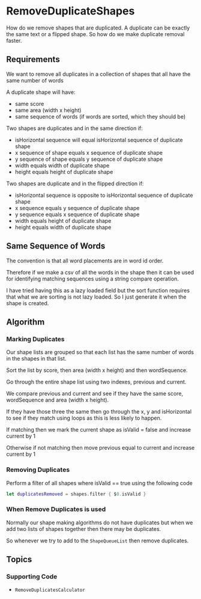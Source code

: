 # RemoveDuplicateShapes

How do we remove shapes that are duplicated.  A duplicate can be exactly the same text or a flipped shape.  So how do we make duplicate removal faster.

## Requirements

We want to remove all duplicates in a collection of shapes that all have the same number of words

A duplicate shape will have:
* same score
* same area (width x height)
* same sequence of words (if words are sorted, which they should be)

Two shapes are duplicates and in the same direction if:
* isHorizontal sequence will equal isHorizontal sequence of duplicate shape
* x sequence of shape equals x sequence of duplicate shape
* y sequence of shape equals y sequence of duplicate shape
* width equals width of duplicate shape
* height equals height of duplicate shape

Two shapes are duplicate and in the flipped direction if:
* isHorizontal sequence is opposite to isHorizontal sequence of duplicate shape
* x sequence equals y sequence of duplicate shape
* y sequence equals x sequence of duplicate shape
* width equals height of duplicate shape
* height equals width of duplicate shape

## Same Sequence of Words
The convention is that all word placements are in word id order.  

Therefore if we make a csv of all the words in the shape then it can be used for identifying matching sequences using a string compare operation.  

I have tried having this as a lazy loaded field but the sort function requires that what we are sorting is not lazy loaded.  So I just generate it when the shape is created.

## Algorithm

### Marking Duplicates 

Our shape lists are grouped so that each list has the same number of words in the shapes in that list.

Sort the list by score, then area (width x height) and then wordSequence.

Go through the entire shape list using two indexes, previous and current.

We compare previous and current and see if they have the same score, wordSequence and area (width x height).

If they have those three the same then go through the x, y and isHorizontal to see if they match using loops as this is less likely to happen.

If matching then we mark the current shape as isValid = false and increase current by 1

Otherwise if not matching then move previous equal to current and increase current by 1

### Removing Duplicates

Perform a filter of all shapes where isValid == true using the following code

``` swift
let duplicatesRemoved = shapes.filter { $0.isValid }
```

### When Remove Duplicates is used

Normally our shape making algorithms do not have duplicates but when we add two lists of shapes together then there may be duplicates.

So whenever we try to add to the `ShapeQueueList` then remove duplicates.

## Topics

### Supporting Code

- ``RemoveDuplicatesCalculator``
